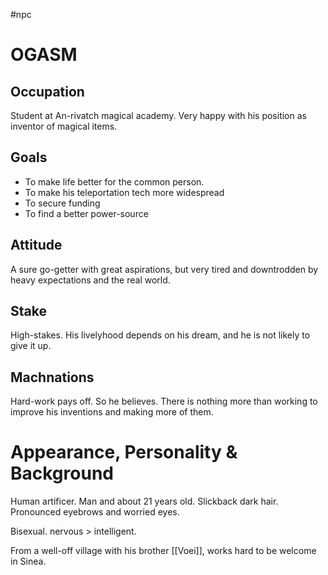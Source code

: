 #npc 
# OGASM
## Occupation
Student at An-rivatch magical academy. Very happy with his position as inventor of magical items.
## Goals
- To make life better for the common person.
- To make his teleportation tech more widespread
- To secure funding
- To find a better power-source
## Attitude
A sure go-getter with great aspirations, but very tired and downtrodden by heavy expectations and the real world.
## Stake
High-stakes. His livelyhood depends on his dream, and he is not likely to give it up.
## Machnations
Hard-work pays off. So he believes. There is nothing more than working to improve his inventions and making more of them.
# Appearance, Personality & Background
Human artificer. Man and about 21 years old.
Slickback dark hair. Pronounced eyebrows and worried eyes.

Bisexual. nervous > intelligent.

From a well-off village with his brother [[Voei]], works hard to be welcome in Sinea.